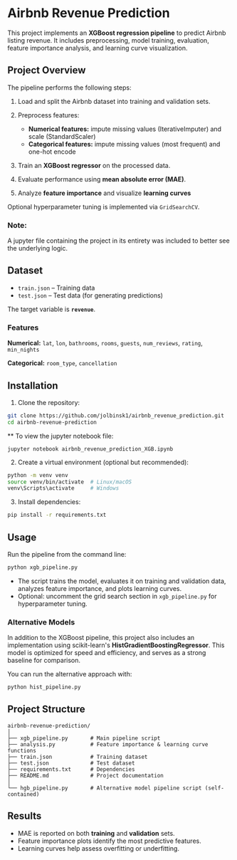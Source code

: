 # Airbnb Revenue Prediction

This project implements an **XGBoost regression pipeline** to predict Airbnb listing revenue. It includes preprocessing, model training, evaluation, feature importance analysis, and learning curve visualization.

## Project Overview

The pipeline performs the following steps:

1. Load and split the Airbnb dataset into training and validation sets.
2. Preprocess features:

   * **Numerical features:** impute missing values (IterativeImputer) and scale (StandardScaler)
   * **Categorical features:** impute missing values (most frequent) and one-hot encode
3. Train an **XGBoost regressor** on the processed data.
4. Evaluate performance using **mean absolute error (MAE)**.
5. Analyze **feature importance** and visualize **learning curves**
   
Optional hyperparameter tuning is implemented via `GridSearchCV`.

### Note: 
A jupyter file containing the project in its entirety was included to better see the underlying logic.

## Dataset

* `train.json` – Training data
* `test.json` – Test data (for generating predictions)

The target variable is **`revenue`**.

### Features

**Numerical:**
`lat`, `lon`, `bathrooms`, `rooms`, `guests`, `num_reviews`, `rating`, `min_nights`

**Categorical:**
`room_type`, `cancellation`

## Installation

1. Clone the repository:

```bash
git clone https://github.com/jolbinsk1/airbnb_revenue_prediction.git
cd airbnb-revenue-prediction
```

** To view the jupyter notebook file:
```
jupyter notebook airbnb_revenue_prediction_XGB.ipynb
```

2. Create a virtual environment (optional but recommended):

```bash
python -m venv venv
source venv/bin/activate  # Linux/macOS
venv\Scripts\activate     # Windows
```

3. Install dependencies:

```bash
pip install -r requirements.txt
```

## Usage

Run the pipeline from the command line:

```bash
python xgb_pipeline.py
```

* The script trains the model, evaluates it on training and validation data, analyzes feature importance, and plots learning curves.
* Optional: uncomment the grid search section in `xgb_pipeline.py` for hyperparameter tuning.

### Alternative Models

In addition to the XGBoost pipeline, this project also includes an implementation using scikit-learn's 
**HistGradientBoostingRegressor**. This model is optimized for speed and efficiency, and serves as a strong baseline 
for comparison.

You can run the alternative approach with:

```bash
python hist_pipeline.py
```

## Project Structure

```
airbnb-revenue-prediction/
│
├── xgb_pipeline.py       # Main pipeline script
├── analysis.py           # Feature importance & learning curve functions
├── train.json            # Training dataset
├── test.json             # Test dataset
├── requirements.txt      # Dependencies
├── README.md             # Project documentation
│
└── hgb_pipeline.py       # Alternative model pipeline script (self-contained)
```

## Results

* MAE is reported on both **training** and **validation** sets.
* Feature importance plots identify the most predictive features.
* Learning curves help assess overfitting or underfitting.
